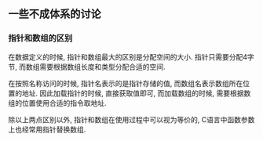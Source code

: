 一些不成体系的讨论
------------------------


### 指针和数组的区别

在数据定义的时候, 指针和数组最大的区别是分配空间的大小. 指针只需要分配4字节, 而数组需要根据数组长度和类型分配合适的空间.

在按照名称访问的时候, 指针名表示的是指针存储的值, 而数组名表示数组所在位置的地址. 因此加载指针的时候, 直接获取值即可, 而加载数组的时候, 需要根据数组的位置使用合适的指令取地址.

除以上两点区别以外, 指针和数组在使用过程中可以视为等价的, C语言中函数参数上也经常用指针替换数组.